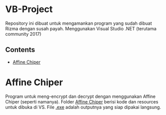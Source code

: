 # VB-Project

Repository ini dibuat untuk mengamankan program yang sudah dibuat Rizma dengan susah payah.
Menggunakan Visual Studio .NET (terutama community 2017)

## Contents
- [Affine Chiper](#affine-chiper)

# Affine Chiper
  Program untuk meng-encrypt dan decrypt dengan menggunakan Affine Chiper (seperti namanya).
  Folder [Affine Chiper](https://github.com/Ryudaa/VB-Project/tree/master/Affine%20Chiper) berisi kode dan resources untuk dibuka di VS. File [.exe](https://github.com/Ryudaa/VB-Project/blob/master/Affine%20Chiper.exe) adalah outputnya yang siap dipakai langsung.
